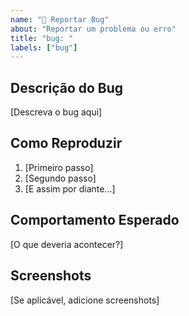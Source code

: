 ```yaml
---
name: "🐛 Reportar Bug"
about: "Reportar um problema ou erro"
title: "bug: "
labels: ["bug"]
---
```


## Descrição do Bug
[Descreva o bug aqui]

## Como Reproduzir
1. [Primeiro passo]
2. [Segundo passo]
3. [E assim por diante...]

## Comportamento Esperado
[O que deveria acontecer?]

## Screenshots
[Se aplicável, adicione screenshots]
